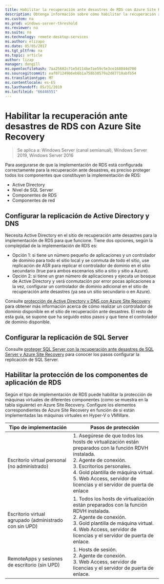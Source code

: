```yaml
---
title: Habilitar la recuperación ante desastres de RDS con Azure Site Recovery
description: Obtenga información sobre cómo habilitar la recuperación ante desastres de RDS con Azure Site Recovery.
ms.custom: na
ms.prod: windows-server-threshold
ms.reviewer: na
ms.suite: na
ms.technology: remote-desktop-services
ms.author: elizapo
ms.date: 05/05/2017
ms.tgt_pltfrm: na
ms.topic: article
author: lizap
manager: dongill
ms.openlocfilehash: 7aa25602c71e5d114be7ae59c5e3ce168844d700
ms.sourcegitcommit: eaf071249b6eb6b1a758b38579a2d87710abfb54
ms.translationtype: MT
ms.contentlocale: es-ES
ms.lasthandoff: 05/31/2019
ms.locfileid: "66446551"
---
```

# <a name="enable-disaster-recovery-of-rds-using-azure-site-recovery"></a>Habilitar la recuperación ante desastres de RDS con Azure Site Recovery

>Se aplica a: Windows Server (canal semianual), Windows Server 2019, Windows Server 2016

Para asegurarse de que la implementación de RDS está configurada correctamente para la recuperación ante desastres, es preciso proteger todos los componentes que constituyen la implementación de RDS:

- Active Directory
- Nivel de SQL Server
- Componentes de RDS
- Componentes de red

## <a name="configure-active-directory-and-dns-replication"></a>Configurar la replicación de Active Directory y DNS

Necesita Active Directory en el sitio de recuperación ante desastres para la implementación de RDS para que funcione. Tiene dos opciones, según la complejidad de la implementación de RDS es:

- Opción 1: si tiene un número pequeño de aplicaciones y un controlador de dominio para todo el sitio local y se conmuta de todo el sitio, use replicación de ASR para replicar el controlador de dominio en el sitio secundario (true para ambos escenarios sitio a sitio y sitio a Azure).
- Opción 2: si tiene un gran número de aplicaciones y ejecuta un bosque de Active Directory y verá conmutación por error pocas aplicaciones a la vez, configurar un controlador de dominio adicional en el sitio de recuperación ante desastres (ya sea un sitio secundario o en Azure).

Consulte [protección de Active Directory y DNS con Azure Site Recovery](/azure/site-recovery/site-recovery-active-directory) para obtener más información acerca de cómo realizar un controlador de dominio disponible en el sitio de recuperación ante desastres. El resto de esta guía, se supone que ha seguido estos pasos y que tiene el controlador de dominio disponible.

## <a name="set-up-sql-server-replication"></a>Configurar la replicación de SQL Server

Consulte [proteger SQL Server con la recuperación ante desastres de SQL Server y Azure Site Recovery](/azure/site-recovery/site-recovery-sql) para conocer los pasos configurar la replicación de SQL Server.

## <a name="enable-protection-for-the-rds-application-components"></a>Habilitar la protección de los componentes de aplicación de RDS

Según el tipo de implementación de RDS puede habilitar la protección de máquinas virtuales de diferentes componentes (como se muestra en la tabla siguiente) en Azure Site Recovery. Configure los elementos correspondientes de Azure Site Recovery en función de si están implementadas las máquinas virtuales en Hyper-V o VMWare.


|               Tipo de implementación                |                                                                                                     Pasos de protección                                                                                                     |
|----------------------------------------------|--------------------------------------------------------------------------------------------------------------------------------------------------------------------------------------------------------------------------|
|     Escritorio virtual personal (no administrado)     | 1. Asegúrese de que todos los hosts de virtualización están preparados con la función RDVH instalada.    </br>2. Agente de conexión.  </br>3. Escritorios personales. </br>4. Gold plantilla de máquina virtual. </br>5. Web Access, servidor de licencias y el servidor de puerta de enlace |
| Escritorio virtual agrupado (administrado con sin UPD) |                    1. Todos los hosts de virtualización están preparados con la función RDVH instalada.  </br>2. Agente de conexión.  </br>3. Gold plantilla de máquina virtual. </br>4. Web Access, servidor de licencias y el servidor de puerta de enlace.                    |
|   RemoteApps y sesiones de escritorio (sin UPD)   |                                                          1. Hosts de sesión.  </br>2. Agente de conexión. </br>3. Web Access, servidor de licencias y el servidor de puerta de enlace.                                                           |

